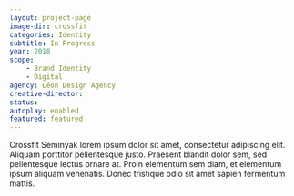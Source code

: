 ```yaml
---
layout: project-page
image-dir: crossfit
categories: Identity
subtitle: In Progress
year: 2018
scope: 
    - Brand Identity
    - Digital
agency: Léon Design Agency
creative-director:
status:
autoplay: enabled
featured: featured
---
```

Crossfit Seminyak lorem ipsum dolor sit amet, consectetur adipiscing elit. Aliquam porttitor pellentesque justo. Praesent blandit dolor sem, sed pellentesque lectus ornare at. Proin elementum sem diam, et elementum ipsum aliquam venenatis. Donec tristique odio sit amet sapien fermentum mattis.